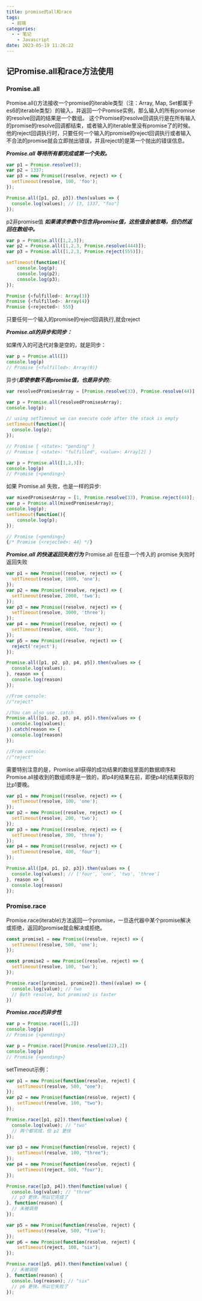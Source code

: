 ```yaml
---
title: promise的all和race
tags:
  - 前端
categories:
  - - 笔记
    - Javascript
date: 2023-05-19 11:26:22
---
```


## 记Promise.all和race方法使用

### Promise.all

Promise.all()方法接收一个promise的iterable类型（注：Array, Map, Set都属于es6的iterable类型）的输入，并返回一个Promise实例，那么输入的所有promise的resolve回调的结果是一个数组。
这个Promise的resolve回调执行是在所有输入的promise的resolve回调都结束，或者输入的iterable里没有promise了的时候。
他的reject回调执行时，只要任何一个输入的promise的reject回调执行或者输入不合法的promise就会立即抛出错误，并且reject的是第一个抛出的错误信息。

***Promise.all 等待所有都完成或第一个失败。***

```js
var p1 = Promise.resolve(3);
var p2 = 1337;
var p3 = new Promise((resolve, reject) => {
  setTimeout(resolve, 100, 'foo');
});

Promise.all([p1, p2, p3]).then(values => {
  console.log(values); // [3, 1337, "foo"]
});
```

p2非promise值
***如果请求参数中包含非promise值，这些值会被忽略，但仍然返回在数组中。***

```js
var p = Promise.all([1,2,3]);
var p2 = Promise.all([1,2,3, Promise.resolve(444)]);
var p3 = Promise.all([1,2,3, Promise.reject(555)]);

setTimeout(function(){
    console.log(p);
    console.log(p2);
    console.log(p3);
});

Promise {<fulfilled>: Array(3)}
Promise {<fulfilled>: Array(4)}
Promise {<rejected>: 555}
```

只要任何一个输入的promise的reject回调执行,就会reject

***Promise.all的异步和同步：***

如果传入的可迭代对象是空的，就是同步：

```js
var p = Promise.all([])
console.log(p)
// Promise {<fulfilled>: Array(0)}
```

异步(***即使参数不是promise值，也是异步的***):

```js
var resolvedPromisesArray = [Promise.resolve(33), Promise.resolve(44)];

var p = Promise.all(resolvedPromisesArray);
console.log(p);

// using setTimeout we can execute code after the stack is empty
setTimeout(function(){
  console.log(p);
});

// Promise { <state>: "pending" }
// Promise { <state>: "fulfilled", <value>: Array[2] }

var p = Promise.all([1,2,3]);
console.log(p)
// Promise {<pending>}
```

如果 Promise.all 失败，也是一样的异步:

```js
var mixedPromisesArray = [1, Promise.resolve(33), Promise.reject(44)];
var p = Promise.all(mixedPromisesArray);
console.log(p);
setTimeout(function(){
    console.log(p);
});

// Promise {<pending>}
{/* Promise {<rejected>: 44} */}
```

***Promise.all 的快速返回失败行为***
Promise.all 在任意一个传入的 promise 失败时返回失败

```js
var p1 = new Promise((resolve, reject) => {
  setTimeout(resolve, 1000, 'one');
});
var p2 = new Promise((resolve, reject) => {
  setTimeout(resolve, 2000, 'two');
});
var p3 = new Promise((resolve, reject) => {
  setTimeout(resolve, 3000, 'three');
});
var p4 = new Promise((resolve, reject) => {
  setTimeout(resolve, 4000, 'four');
});
var p5 = new Promise((resolve, reject) => {
  reject('reject');
});

Promise.all([p1, p2, p3, p4, p5]).then(values => {
  console.log(values);
}, reason => {
  console.log(reason)
});

//From console:
//"reject"

//You can also use .catch
Promise.all([p1, p2, p3, p4, p5]).then(values => {
  console.log(values);
}).catch(reason => {
  console.log(reason)
});

//From console:
//"reject"
```

需要特别注意的是，Promise.all获得的成功结果的数组里面的数据顺序和Promise.all接收到的数组顺序是一致的，即p4的结果在前，即便p4的结果获取的比p1要晚。

```js
var p1 = new Promise((resolve, reject) => {
  setTimeout(resolve, 100, 'one');
});
var p2 = new Promise((resolve, reject) => {
  setTimeout(resolve, 200, 'two');
});
var p3 = new Promise((resolve, reject) => {
  setTimeout(resolve, 300, 'three');
});
var p4 = new Promise((resolve, reject) => {
  setTimeout(resolve, 400, 'four');
});

Promise.all([p4, p1, p2, p3]).then(values => {
  console.log(values); // ['four', 'one', 'two', 'three']
}, reason => {
  console.log(reason)
});
```

### Promise.race

Promise.race(iterable)方法返回一个promise，一旦迭代器中某个promise解决或拒绝，返回的promise就会解决或拒绝。

```js
const promise1 = new Promise((resolve, reject) => {
  setTimeout(resolve, 500, 'one');
});

const promise2 = new Promise((resolve, reject) => {
  setTimeout(resolve, 100, 'two');
});

Promise.race([promise1, promise2]).then((value) => {
  console.log(value); // two
  // Both resolve, but promise2 is faster
})
```

***Promise.race的异步性***

```js
var p = Promise.race([1,2])
console.log(p)
// Promise {<pending>}

var p = Promise.race([Promise.resolve(22),2])
console.log(p)
// Promise {<pending>}
```

setTimeout示例：

```js
var p1 = new Promise(function(resolve, reject) {
    setTimeout(resolve, 500, "one");
});
var p2 = new Promise(function(resolve, reject) {
    setTimeout(resolve, 100, "two");
});

Promise.race([p1, p2]).then(function(value) {
  console.log(value); // "two"
  // 两个都完成，但 p2 更快
});

var p3 = new Promise(function(resolve, reject) {
    setTimeout(resolve, 100, "three");
});
var p4 = new Promise(function(resolve, reject) {
    setTimeout(reject, 500, "four");
});

Promise.race([p3, p4]).then(function(value) {
  console.log(value); // "three"
  // p3 更快，所以它完成了
}, function(reason) {
  // 未被调用
});

var p5 = new Promise(function(resolve, reject) {
    setTimeout(resolve, 500, "five");
});
var p6 = new Promise(function(resolve, reject) {
    setTimeout(reject, 100, "six");
});

Promise.race([p5, p6]).then(function(value) {
  // 未被调用
}, function(reason) {
  console.log(reason); // "six"
  // p6 更快，所以它失败了
});
```
